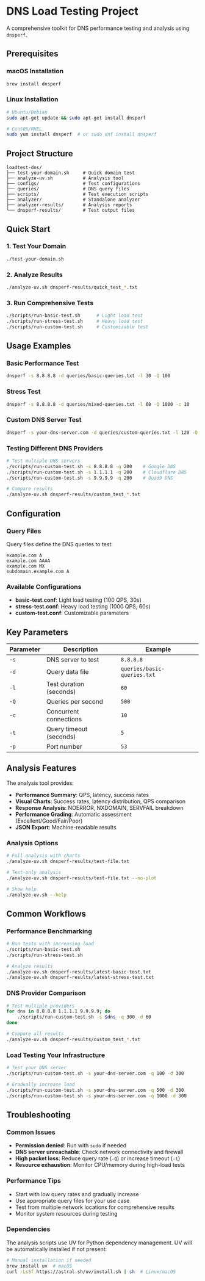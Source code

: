 # DNS Load Testing Project

A comprehensive toolkit for DNS performance testing and analysis using `dnsperf`.

## Prerequisites

### macOS Installation
```bash
brew install dnsperf
```

### Linux Installation
```bash
# Ubuntu/Debian
sudo apt-get update && sudo apt-get install dnsperf

# CentOS/RHEL
sudo yum install dnsperf  # or sudo dnf install dnsperf
```

## Project Structure

```
loadtest-dns/
├── test-your-domain.sh     # Quick domain test
├── analyze-uv.sh           # Analysis tool
├── configs/                # Test configurations
├── queries/                # DNS query files
├── scripts/                # Test execution scripts
├── analyzer/               # Standalone analyzer
├── analyzer-results/       # Analysis reports
└── dnsperf-results/        # Test output files
```

## Quick Start

### 1. Test Your Domain
```bash
./test-your-domain.sh
```

### 2. Analyze Results
```bash
./analyze-uv.sh dnsperf-results/quick_test_*.txt
```

### 3. Run Comprehensive Tests
```bash
./scripts/run-basic-test.sh      # Light load test
./scripts/run-stress-test.sh     # Heavy load test
./scripts/run-custom-test.sh     # Customizable test
```

## Usage Examples

### Basic Performance Test
```bash
dnsperf -s 8.8.8.8 -d queries/basic-queries.txt -l 30 -Q 100
```

### Stress Test
```bash
dnsperf -s 8.8.8.8 -d queries/mixed-queries.txt -l 60 -Q 1000 -c 10
```

### Custom DNS Server Test
```bash
dnsperf -s your-dns-server.com -d queries/custom-queries.txt -l 120 -Q 500
```

### Testing Different DNS Providers
```bash
# Test multiple DNS servers
./scripts/run-custom-test.sh -s 8.8.8.8 -q 200    # Google DNS
./scripts/run-custom-test.sh -s 1.1.1.1 -q 200    # Cloudflare DNS
./scripts/run-custom-test.sh -s 9.9.9.9 -q 200    # Quad9 DNS

# Compare results
./analyze-uv.sh dnsperf-results/custom_test_*.txt
```

## Configuration

### Query Files
Query files define the DNS queries to test:
```
example.com A
example.com AAAA
example.com MX
subdomain.example.com A
```

### Available Configurations
- **basic-test.conf**: Light load testing (100 QPS, 30s)
- **stress-test.conf**: Heavy load testing (1000 QPS, 60s)
- **custom-test.conf**: Customizable parameters

## Key Parameters

| Parameter | Description | Example |
|-----------|-------------|---------|
| `-s` | DNS server to test | `8.8.8.8` |
| `-d` | Query data file | `queries/basic-queries.txt` |
| `-l` | Test duration (seconds) | `60` |
| `-Q` | Queries per second | `500` |
| `-c` | Concurrent connections | `10` |
| `-t` | Query timeout (seconds) | `5` |
| `-p` | Port number | `53` |

## Analysis Features

The analysis tool provides:
- **Performance Summary**: QPS, latency, success rates
- **Visual Charts**: Success rates, latency distribution, QPS comparison
- **Response Analysis**: NOERROR, NXDOMAIN, SERVFAIL breakdown
- **Performance Grading**: Automatic assessment (Excellent/Good/Fair/Poor)
- **JSON Export**: Machine-readable results

### Analysis Options
```bash
# Full analysis with charts
./analyze-uv.sh dnsperf-results/test-file.txt

# Text-only analysis
./analyze-uv.sh dnsperf-results/test-file.txt --no-plot

# Show help
./analyze-uv.sh --help
```

## Common Workflows

### Performance Benchmarking
```bash
# Run tests with increasing load
./scripts/run-basic-test.sh
./scripts/run-stress-test.sh

# Analyze results
./analyze-uv.sh dnsperf-results/latest-basic-test.txt
./analyze-uv.sh dnsperf-results/latest-stress-test.txt
```

### DNS Provider Comparison
```bash
# Test multiple providers
for dns in 8.8.8.8 1.1.1.1 9.9.9.9; do
    ./scripts/run-custom-test.sh -s $dns -q 300 -d 60
done

# Compare all results
./analyze-uv.sh dnsperf-results/custom_test_*.txt
```

### Load Testing Your Infrastructure
```bash
# Test your DNS server
./scripts/run-custom-test.sh -s your-dns-server.com -q 100 -d 300

# Gradually increase load
./scripts/run-custom-test.sh -s your-dns-server.com -q 500 -d 300
./scripts/run-custom-test.sh -s your-dns-server.com -q 1000 -d 300
```

## Troubleshooting

### Common Issues
- **Permission denied**: Run with `sudo` if needed
- **DNS server unreachable**: Check network connectivity and firewall
- **High packet loss**: Reduce query rate (`-Q`) or increase timeout (`-t`)
- **Resource exhaustion**: Monitor CPU/memory during high-load tests

### Performance Tips
- Start with low query rates and gradually increase
- Use appropriate query files for your use case
- Test from multiple network locations for comprehensive results
- Monitor system resources during testing

### Dependencies
The analysis scripts use UV for Python dependency management. UV will be automatically installed if not present:
```bash
# Manual installation if needed
brew install uv  # macOS
curl -LsSf https://astral.sh/uv/install.sh | sh  # Linux/macOS
``` 